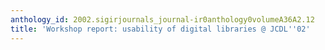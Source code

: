 ```yaml
---
anthology_id: 2002.sigirjournals_journal-ir0anthology0volumeA36A2.12
title: 'Workshop report: usability of digital libraries @ JCDL''02'
---
```

